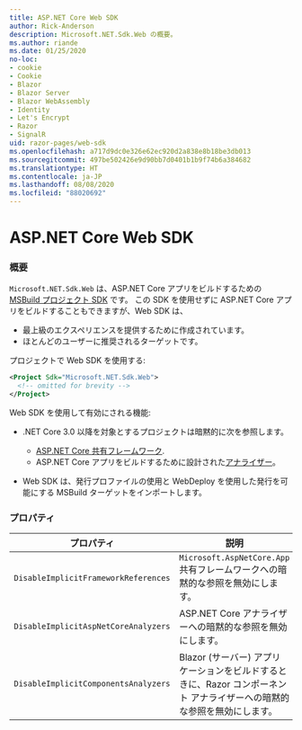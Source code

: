 ```yaml
---
title: ASP.NET Core Web SDK
author: Rick-Anderson
description: Microsoft.NET.Sdk.Web の概要。
ms.author: riande
ms.date: 01/25/2020
no-loc:
- cookie
- Cookie
- Blazor
- Blazor Server
- Blazor WebAssembly
- Identity
- Let's Encrypt
- Razor
- SignalR
uid: razor-pages/web-sdk
ms.openlocfilehash: a717d9dc0e326e62ec920d2a838e8b18be3db013
ms.sourcegitcommit: 497be502426e9d90bb7d0401b1b9f74b6a384682
ms.translationtype: HT
ms.contentlocale: ja-JP
ms.lasthandoff: 08/08/2020
ms.locfileid: "88020692"
---
```

# <a name="aspnet-core-web-sdk"></a>ASP.NET Core Web SDK

### <a name="overview"></a>概要

`Microsoft.NET.Sdk.Web` は、ASP.NET Core アプリをビルドするための [MSBuild プロジェクト SDK](https://docs.microsoft.com/visualstudio/msbuild/how-to-use-project-sdk) です。 この SDK を使用せずに ASP.NET Core アプリをビルドすることもできますが、Web SDK は、

* 最上級のエクスペリエンスを提供するために作成されています。
* ほとんどのユーザーに推奨されるターゲットです。

プロジェクトで Web SDK を使用する:

  ```xml
  <Project Sdk="Microsoft.NET.Sdk.Web">
    <!-- omitted for brevity -->
  </Project>
  ```

Web SDK を使用して有効にされる機能:

* .NET Core 3.0 以降を対象とするプロジェクトは暗黙的に次を参照します。

  * [ASP.NET Core 共有フレームワーク](xref:fundamentals/metapackage-app).
  * ASP.NET Core アプリをビルドするために設計された[アナライザー](/visualstudio/extensibility/getting-started-with-roslyn-analyzers)。
* Web SDK は、発行プロファイルの使用と WebDeploy を使用した発行を可能にする MSBuild ターゲットをインポートします。

### <a name="properties"></a>プロパティ

| プロパティ | 説明 |
| -------- | ----------- |
| `DisableImplicitFrameworkReferences` | `Microsoft.AspNetCore.App` 共有フレームワークへの暗黙的な参照を無効にします。 |
| `DisableImplicitAspNetCoreAnalyzers` | ASP.NET Core アナライザーへの暗黙的な参照を無効にします。 |
| `DisableImplicitComponentsAnalyzers` | Blazor (サーバー) アプリケーションをビルドするときに、Razor コンポーネント アナライザーへの暗黙的な参照を無効にします。 |
